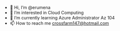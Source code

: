 - 👋 Hi, I’m @erumena
- 👀 I’m interested in Cloud Computing
- 🌱 I’m currently learning Azure Administrator Az 104
- 📫 How to reach me crossfarm147@hotmail.com

<!---
erumena/erumena is a ✨ special ✨ repository because its `README.md` (this file) appears on your GitHub profile.
You can click the Preview link to take a look at your changes.
--->
